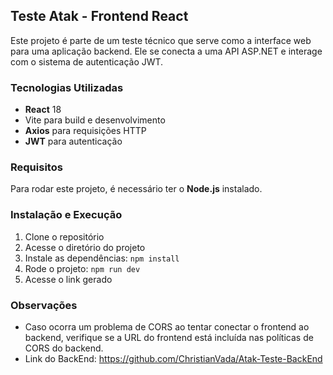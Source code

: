 ## Teste Atak - Frontend React
Este projeto é parte de um teste técnico que serve como a interface web para uma aplicação backend. Ele se conecta a uma API ASP.NET e interage com o sistema de autenticação JWT.

### Tecnologias Utilizadas
- **React** 18
- Vite para build e desenvolvimento
- **Axios** para requisições HTTP
- **JWT** para autenticação

### Requisitos
Para rodar este projeto, é necessário ter o **Node.js** instalado.

### Instalação e Execução
1. Clone o repositório
2. Acesse o diretório do projeto
3. Instale as dependências: ```npm install```
4. Rode o projeto: ```npm run dev```
5. Acesse o link gerado

### Observações
- Caso ocorra um problema de CORS ao tentar conectar o frontend ao backend, verifique se a URL do frontend está incluída nas políticas de CORS do backend.
- Link do BackEnd: <https://github.com/ChristianVada/Atak-Teste-BackEnd>
